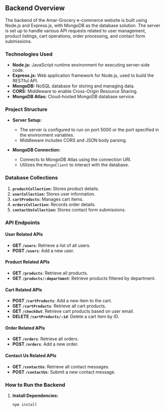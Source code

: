 ## Backend Overview

The backend of the Amar-Grocery e-commerce website is built using Node.js and Express.js, with MongoDB as the database solution. The server is set up to handle various API requests related to user management, product listings, cart operations, order processing, and contact form submissions.

### Technologies Used

- **Node.js:** JavaScript runtime environment for executing server-side code.
- **Express.js:** Web application framework for Node.js, used to build the RESTful API.
- **MongoDB:** NoSQL database for storing and managing data.
- **CORS:** Middleware to enable Cross-Origin Resource Sharing.
- **MongoDB Atlas:** Cloud-hosted MongoDB database service.

### Project Structure

- **Server Setup:**
  - The server is configured to run on port 5000 or the port specified in the environment variables.
  - Middleware includes CORS and JSON body parsing.
  
- **MongoDB Connection:**
  - Connects to MongoDB Atlas using the connection URI.
  - Utilizes the `MongoClient` to interact with the database.

### Database Collections

1. **`productCollection`:** Stores product details.
2. **`userCollection`:** Stores user information.
3. **`cartProducts`:** Manages cart items.
4. **`ordersCollection`:** Records order details.
5. **`contactUsCollection`:** Stores contact form submissions.

### API Endpoints

#### User Related APIs
- **GET `/users`**: Retrieve a list of all users.
- **POST `/users`**: Add a new user.

#### Product Related APIs
- **GET `/products`**: Retrieve all products.
- **GET `/products/:department`**: Retrieve products filtered by department.

#### Cart Related APIs
- **POST `/cartProducts`**: Add a new item to the cart.
- **GET `/cartProducts`**: Retrieve all cart products.
- **GET `/checkOut`**: Retrieve cart products based on user email.
- **DELETE `/cartProducts/:id`**: Delete a cart item by ID.

#### Order Related APIs
- **GET `/orders`**: Retrieve all orders.
- **POST `/orders`**: Add a new order.

#### Contact Us Related APIs
- **GET `/contactUs`**: Retrieve all contact messages.
- **POST `/contactUs`**: Submit a new contact message.

### How to Run the Backend

1. **Install Dependencies:**
   ```bash
   npm install




